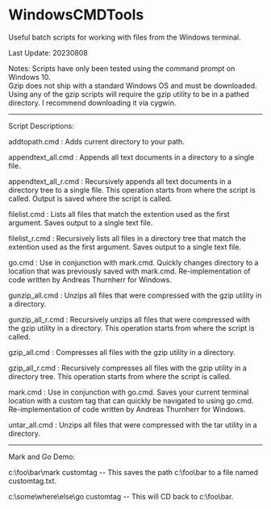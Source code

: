 # WindowsCMDTools
Useful batch scripts for working with files from the Windows terminal. 

Last Update: 20230808

Notes:  Scripts have only been tested using the command prompt on Windows 10.  
        Gzip does not ship with a standard Windows OS and must be downloaded. Using any of the gzip scripts will require the gzip utility to be in a pathed directory. I recommend downloading it via cygwin.

---------------------------------------------------------------------------------------------------------
Script Descriptions:

addtopath.cmd                : Adds current directory to your path.

appendtext_all.cmd           : Appends all text documents in a directory to a single file.

appendtext_all_r.cmd         : Recursively appends all text documents in a directory tree to a single file. This operation starts from where the script is called. Output is saved where the script is called.

filelist.cmd                 : Lists all files that match the extention used as the first argument. Saves output to a single text file.

filelist_r.cmd               : Recursively lists all files in a directory tree that match the extention used as the first argument. Saves output to a single text file.

go.cmd                       : Use in conjunction with mark.cmd. Quickly changes directory to a location that was previously saved with mark.cmd. Re-implementation of code written by Andreas Thurnherr for Windows.

gunzip_all.cmd               : Unzips all files that were compressed with the gzip utility in a directory.

gunzip_all_r.cmd             : Recursively unzips all files that were compressed with the gzip utility in a directory. This operation starts from where the script is called.

gzip_all.cmd                 : Compresses all files with the gzip utility in a directory.

gzip_all_r.cmd               : Recursively compresses all files with the gzip utility in a directory tree. This operation starts from where the script is called.

mark.cmd                     : Use in conjunction with go.cmd. Saves your current terminal location with a custom tag that can quickly be navigated to using go.cmd.  Re-implementation of code written by Andreas Thurnherr for Windows.

untar_all.cmd                : Unzips all files that were compressed with the tar utility in a directory.

---------------------------------------------------------------------------------------------------------
Mark and Go Demo:

c:\foo\bar\mark customtag          -- This saves the path c:\foo\bar to a file named customtag.txt.

c:\some\where\else\go customtag    -- This will CD back to c:\foo\bar. 



